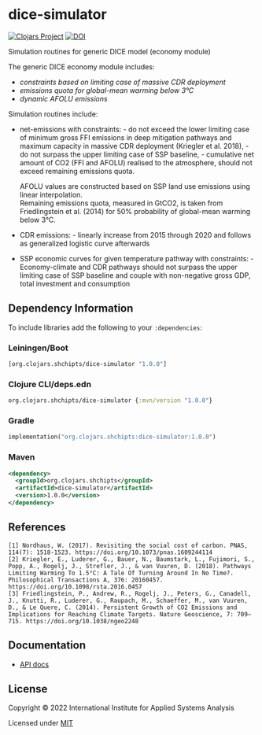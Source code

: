 # dice-simulator

[![Clojars Project](https://img.shields.io/clojars/v/org.clojars.shchipts/dice-simulator.svg)](https://clojars.org/org.clojars.shchipts/dice-simulator)
[![DOI](https://zenodo.org/badge/DOI/10.5281/zenodo.7373906.svg)](https://doi.org/10.5281/zenodo.7373906)

Simulation routines for generic DICE model (economy module)



The generic DICE economy module includes:
  * *constraints based on limiting case of massive CDR deployment*
  * *emissions quota for global-mean warming below 3°C*
  * *dynamic AFOLU emissions*



Simulation routines include:
  * net-emissions with constraints:
    \- do not exceed the lower limiting case of minimum gross FFI emissions in deep mitigation pathways and maximum capacity in massive CDR deployment (Kriegler et al. 2018),
    \- do not surpass the upper limiting case of SSP baseline,
    \- cumulative net amount of CO2 (FFI and AFOLU) realised to the atmosphere, should not exceed remaining emissions quota.  

    AFOLU values are constructed based on SSP land use emissions using linear interpolation.  
    Remaining emissions quota, measured in GtCO2, is taken from Friedlingstein et al. (2014) for 50% probability of global-mean warming below 3°C.

  * CDR emissions:
    \- linearly increase from 2015 through 2020 and follows as generalized logistic curve afterwards

  * SSP economic curves for given temperature pathway with constraints:
    \- Economy-climate and CDR pathways should not surpass the upper limiting case of SSP baseline and couple with non-negative gross GDP, total investment and consumption

## Dependency Information

To include libraries add the following to your `:dependencies`:

### Leiningen/Boot
```clj
[org.clojars.shchipts/dice-simulator "1.0.0"]
```

### Clojure CLI/deps.edn
```clj
org.clojars.shchipts/dice-simulator {:mvn/version "1.0.0"}
```

### Gradle
```clj
implementation("org.clojars.shchipts:dice-simulator:1.0.0")
```

### Maven

```xml
<dependency>
  <groupId>org.clojars.shchipts</groupId>
  <artifactId>dice-simulator</artifactId>
  <version>1.0.0</version>
</dependency>
```

## References

```
[1] Nordhaus, W. (2017). Revisiting the social cost of carbon. PNAS, 114(7): 1518-1523. https://doi.org/10.1073/pnas.1609244114
[2] Kriegler, E., Luderer, G., Bauer, N., Baumstark, L., Fujimori, S., Popp, A., Rogelj, J., Strefler, J., & van Vuuren, D. (2018). Pathways Limiting Warming To 1.5°C: A Tale Of Turning Around In No Time?. Philosophical Transactions A, 376: 20160457. https://doi.org/10.1098/rsta.2016.0457
[3] Friedlingstein, P., Andrew, R., Rogelj, J., Peters, G., Canadell, J., Knutti, R., Luderer, G., Raupach, M., Schaeffer, M., van Vuuren, D., & Le Quere, C. (2014). Persistent Growth of CO2 Emissions and Implications for Reaching Climate Targets. Nature Geoscience, 7: 709–715. https://doi.org/10.1038/ngeo2248
```

## Documentation

* [API docs](https://shchipts.github.io/dice-simulator/)

## License

Copyright © 2022 International Institute for Applied Systems Analysis

Licensed under [MIT](http://opensource.org/licenses/MIT)
